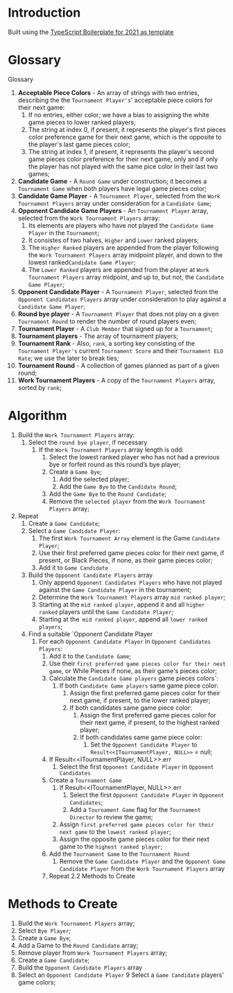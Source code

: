 # Introduction
Built using the [TypeScript Boilerplate for 2021 as template](https://github.com/metachris/typescript-boilerplate)

# Glossary
Glossary

1. **Acceptable Piece Colors** - An array of strings with two entries, describing the the `Tournament Player's`' acceptable piece colors for their next game:
   1. If no entries, either color; we have a bias to assigning the white game pieces to lower ranked players;
   1. The string at index 0, if present, it represents the player's first pieces color preference game for their next game, which is the opposite to the player's last game pieces color;
   1. The string at index 1, if present, it represents the player's second game pieces color preference for their next game, only and if only the player has not played with the same pice color in their last two games;
2. **Candidate Game** - A `Round Game` under construction; it becomes a `Tournament Game` when both players have legal game pieces color;
3. **Candidate Game Player** - A `Tournament Player`, selected from the `Work Tournament Players` array under consideration for a `Candidate Game`;
4. **Opponent Candidate Game Players** - An `Tournament Player` array, selected from the `Work Tournament Players` array:
   1. Its elements are players who have not played the `Candidate Game Player` in the `Tournament`;
   2. It consistes of two halves, `Higher` and `Lower` ranked players;
   3. The `Higher Ranked` players are appended from the player following the `Work Tournament Players` array midpoint player, and down to the lowest ranked`Candidate Game Player`;
   4. The `Lower Ranked` players are appended from the player at `Work Tournament Players` array midpoint, and up to, but not, the `Candidate Game Player`;
5. **Opponent Candidate Player** - A `Tournament Player`, selected from the `Opponent Candidates Players` array under consideration to play against a `Candidate Game Player`;
6. **Round bye player** - A `Tournament Player` that does not play on a given `Tournament Round` to render the number of round players even;
7. **Tournament Player** - A `Club Member` that signed up for a `Tournament`;
8. **Tournament players** - The array of tournament players;
9. **Tournament Rank** - Also, `rank`, a sorting key consisting of the `Tournament Player's` current `Tournament Score` and their `Tournament ELO Rate`; we use the later to break ties;
10. **Tournament Round** - A collection of games planned as part of a given round;
11. **Work Tournament Players** - A copy of the `Tournament Players` array, sorted by `rank`;

# Algorithm
1. Build the `Work Tournament Players` array:
   1. Select the `round bye player`, if necessary
      1. If the `Work Tournament Players` array length is odd:
         1. Select the lowest ranked player who has not had a previous bye or forfeit round as this round’s bye player;
         2. Create a `Game Bye`;
            1. Add the selected player;
            2. Add the `Game Bye` to the `Candidate Round`;
         3. Add the `Game Bye` to the `Round Candidate`;
         4. Remove the `selected player` from the `Work Tournament Players` array;
2. Repeat
   1. Create a `Game Candidate`;
   2. Select a `Game Candidate Player`:
      1. The first `Work Tournament Array` element is the Game `Candidate Player`;
      2. Use their first preferred game pieces color for their next game, if present, or Black Pieces, if none, as their game pieces color;
      3. Add it to `Game Candidate`
   3. Build the `Opponent Candidate Players` array
      1. Only append `Opponent Candidates Players` who have not played against the `Game Candidate Player` in the tournament;
      2. Determine the `Work Tournament Players` array `mid ranked player`;
      3. Starting at the `mid ranked player`, append it and all `higher ranked` players until the `Game Candidate Player`;
      4. Starting at the` mid ranked player`, append all `lower ranked players`;
   4. Find a suitable `Opponent Candidate Player
      1. For each `Opponent Candidate Player` in `Opponent Candidates Players`:
         1. Add it to the `Candidate Game`;
         2. Use their `first preferred game pieces color for their next game`, or While Pieces if none, as their game's pieces color;
         3. Calculate the `Candidate Game players` game pieces colors`:
            1. If both `Candidate Game players` same game piece color:
               1. Assign the first preferred game pieces color for their next game, if present, to the lower ranked player;
               2. If both candidates same game piece color:
                  1. Assign the first preferred game pieces color for their next game, if present, to the highest ranked player;
                  2. If both candidates same game piece color:
                     1. Set the `Opponent Candidate Player` to `Result<<ITournamentPlayer, NULL>>` = null;
         4. If Result<<ITournamentPlayer, NULL>>.err
            1. Select the first  `Opponent Candidate Player` in `Opponent Candidates`
         5. Create a `Tournament Game`
            1. If Result<<ITournamentPlayer, NULL>>.err
               1. Select the first  `Opponent Candidate Player` in `Opponent Candidates`;
               2. Add a  `Tournament Game` flag for the `Tournament Director` to review the game;
            2. Assign `first preferred game pieces color for their next game` to the `lowest ranked player`;
            3. Assign the opposite game pieces color for their next game to the `highest ranked player`;
         6. Add the `Tournament Game` to the `Tournament Round`
            1. Remove the `Game Candidate Player` and the `Opponent Game Candidate Player` from the `Work Tournament Players` array
         7. Repeat 2.2
            Methods to Create
# Methods to Create
1. Build the `Work Tournament Players` array;
2. Select `Bye Player`;
3. Create a `Game Bye`;
4. Add a Game to the `Round Candidate` array;
5. Remove player from `Work Tournament Players` array;
6. Create a `Game Candidate`;
7. Build the `Opponent Candidate Players` array
8. Select an  `Opponent Candidate Player`
9 Select a `Game Candidate` players' game colors;

